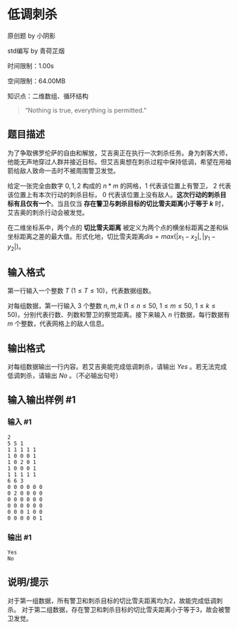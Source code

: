 # 低调刺杀

原创题 by 小阴影

std编写 by 青荷芷烟

时间限制：1.00s

空间限制：64.00MB

知识点：二维数组、循环结构

>“Nothing is true, everything is permitted.”

## 题目描述
为了争取佛罗伦萨的自由和解放，艾吉奥正在执行一次刺杀任务。身为刺客大师，他能无声地穿过人群并接近目标。但艾吉奥想在刺杀过程中保持低调，希望在用袖箭给敌人致命一击时不被周围警卫发觉。

给定一张完全由数字 $0,1,2$ 构成的 $n*m$ 的网格，$1$ 代表该位置上有警卫， $2$ 代表该位置上有本次行动的刺杀目标， $0$ 代表该位置上没有敌人。**这次行动的刺杀目标有且仅有一个**。当且仅当 **存在警卫与刺杀目标的切比雪夫距离小于等于 $k$** 时，艾吉奥的刺杀行动会被发觉。

在二维坐标系中，两个点的 **切比雪夫距离** 被定义为两个点的横坐标距离之差和纵坐标距离之差的最大值。形式化地，切比雪夫距离$dis=max(|x_1-x_2|,|y_1-y_2|)$。

## 输入格式

第一行输入一个整数 $T$ ($1 \le T \le 10$)，代表数据组数。

对每组数据，第一行输入 $3$ 个整数 $n,m,k$ ($1 \le n \le 50$, $1 \le m \le 50$, $1 \le k \le 50$)，分别代表行数、列数和警卫的察觉距离。接下来输入 $n$ 行数据，每行数据有 $m$ 个整数，代表网格上的敌人信息。

## 输出格式

对每组数据输出一行内容。若艾吉奥能完成低调刺杀，请输出 $Yes$ 。若无法完成低调刺杀，请输出 $No$ 。（不必输出句号）

## 输入输出样例 #1

### 输入 #1

```
2
5 5 1
1 1 1 1 1
1 0 0 0 1
1 0 2 0 1
1 0 0 0 1
1 1 1 1 1
6 6 3
0 0 0 0 0 0
0 2 0 0 0 0
0 0 0 0 0 0
0 0 0 0 0 0
0 0 0 1 0 0
0 0 0 0 0 1
```

### 输出 #1

```
Yes
No
```

## 说明/提示

对于第一组数据，所有警卫和刺杀目标的切比雪夫距离均为2，故能完成低调刺杀。
对于第二组数据，存在警卫和刺杀目标的切比雪夫距离小于等于3，故会被警卫发觉。
